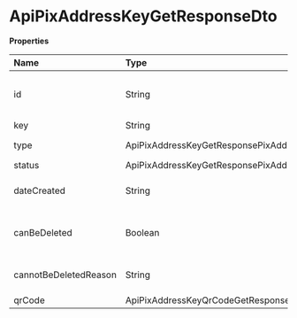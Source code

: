 # ApiPixAddressKeyGetResponseDto

**Properties**

| Name                  | Type                                           | Required | Description                               |
| :-------------------- | :--------------------------------------------- | :------- | :---------------------------------------- |
| id                    | String                                         | ❌       | Unique Pix key identifier in Asaas        |
| key                   | String                                         | ❌       | Key value                                 |
| type                  | ApiPixAddressKeyGetResponsePixAddressKeyType   | ❌       | Pix key type                              |
| status                | ApiPixAddressKeyGetResponsePixAddressKeyStatus | ❌       | Key status                                |
| dateCreated           | String                                         | ❌       | Key creation date                         |
| canBeDeleted          | Boolean                                        | ❌       | Determines whether the key can be deleted |
| cannotBeDeletedReason | String                                         | ❌       | Reason it cannot be removed               |
| qrCode                | ApiPixAddressKeyQrCodeGetResponseDto           | ❌       |                                           |

<!-- This file was generated by liblab | https://liblab.com/ -->
